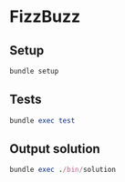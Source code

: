 # FizzBuzz

## Setup

```ruby
bundle setup
```

## Tests

```ruby
bundle exec test
```

## Output solution
```ruby
bundle exec ./bin/solution
```
